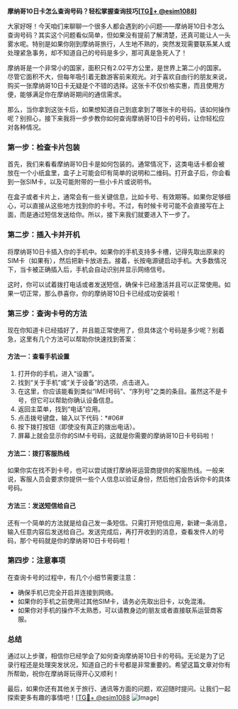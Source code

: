 **摩纳哥10日卡怎么查询号码？轻松掌握查询技巧[[TG💪+ @esim1088](https://t.me/s/esim1088)]**

大家好呀！今天咱们来聊聊一个很多人都会遇到的小问题——摩纳哥10日卡怎么查询号码？其实这个问题看似简单，但如果没有提前了解清楚，还真可能让人一头雾水呢。特别是如果你刚到摩纳哥旅行，人生地不熟的，突然发现需要联系某人或处理紧急事务，却不知道自己的号码是多少，那可真是急死人了！

摩纳哥是一个非常小的国家，面积只有2.02平方公里，是世界上第二小的国家。尽管它面积不大，但每年吸引着无数游客前来观光。对于喜欢自由行的朋友来说，购买一张摩纳哥10日卡无疑是个不错的选择。这张卡不仅价格实惠，而且使用方便，能够满足你在摩纳哥期间的通信需求。

那么，当你拿到这张卡后，如果想知道自己到底拿到了哪张卡的号码，该如何操作呢？别担心，接下来我将一步步教你如何查询摩纳哥10日卡的号码，让你轻松应对各种情况。

### **第一步：检查卡片包装**
首先，我们来看看摩纳哥10日卡是如何包装的。通常情况下，这类电话卡都会被放在一个小纸盒里，盒子上可能会印有简单的说明和二维码。打开盒子后，你会看到一张SIM卡，以及可能附带的一些小卡片或说明书。

在盒子或者卡片上，通常会有一些关键信息，比如卡号、有效期等。如果你足够细心，可以直接从这些地方找到你的卡号。不过，有时候卡号可能不会直接写在上面，而是通过短信发送给你。所以，接下来我们就要进入下一步了。

### **第二步：插入卡并开机**
将摩纳哥10日卡插入你的手机中。如果你的手机支持多卡槽，记得先取出原来的SIM卡（如果有），然后把新卡放进去。接着，长按电源键启动手机。大多数情况下，当卡被正确插入后，手机会自动识别并显示网络信号。

这时，你可以试着拨打电话或者发送短信，确保卡已经激活并且可以正常使用。如果一切正常，那么恭喜你，你的摩纳哥10日卡已经成功安装啦！

### **第三步：查询卡号的方法**
现在你知道卡已经插好了，并且能正常使用了，但具体这个号码是多少呢？别着急，这里有几个方法可以帮助你快速找到答案：

#### 方法一：查看手机设置
1. 打开你的手机，进入“设置”。
2. 找到“关于手机”或“关于设备”的选项，点击进入。
3. 在这里，你应该能看到类似“IMEI号码”、“序列号”之类的条目。虽然这不是卡号，但它可以帮助你确认设备信息。
4. 返回主菜单，找到“电话”应用。
5. 点击拨号键盘，输入以下代码：*#06#
6. 按下拨打按钮（即使没有真正的拨出电话）。
7. 屏幕上就会显示你的SIM卡号码，这就是你需要的摩纳哥10日卡号码啦！

#### 方法二：拨打客服热线
如果你实在找不到卡号，也可以尝试拨打摩纳哥运营商提供的客服热线。一般来说，客服人员会要求你提供一些个人信息以验证身份，然后他们会告诉你卡的具体号码。

#### 方法三：发送短信给自己
还有一个简单的方法就是给自己发一条短信。只需打开短信应用，新建一条消息，输入任意内容后发送给自己。发送完成后，再打开收到的消息，查看发件人的号码，那个号码就是你的摩纳哥10日卡号码啦！

### **第四步：注意事项**
在查询卡号的过程中，有几个小细节需要注意：
- 确保手机已完全开启并连接到网络。
- 如果你的手机之前使用过其他SIM卡，请务必先取出旧卡，以免混淆。
- 如果你对手机的操作不太熟悉，可以请教身边的朋友或者直接联系运营商客服。

### **总结**
通过以上步骤，相信你已经学会了如何查询摩纳哥10日卡的号码。无论是为了记录行程还是处理突发状况，知道自己的卡号都是非常重要的。希望这篇文章对你有所帮助，祝你在摩纳哥玩得开心又顺利！

最后，如果你还有其他关于旅行、通讯等方面的问题，欢迎随时提问。让我们一起探索更多有趣的事情吧！[[TG💪+ @esim1088](https://t.me/s/esim1088) ![Image](https://i.postimg.cc/4NQfJmqS/Snipaste-2025-05-13-00-14-12.png)]